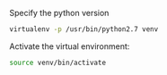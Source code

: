 
Specify the python version
```bash
virtualenv -p /usr/bin/python2.7 venv
```

Activate the virtual environment:
```bash
source venv/bin/activate
```